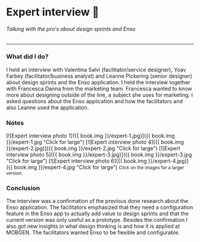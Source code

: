 # Expert interview 🎤
###### Talking with the pro's about design sprints and Enso
---

### What did I do?
I held an interview with Valentina Salvi (facilitator/service designer), Yoav Farbey (facilitator/business analyst) and Leanne Pickering (senior designer) about design sprints and the Enso application. I held the interview together with Francesca Danna from the marketing team. Francesca wanted to know more about designing outside of the line, a subject she uses for marketing. I asked questions about the Enso application and how the facilitators and also Leanne used the application.

### Notes
[![Expert interview photo 1]({{ book.img }}/expert-1.jpg)]({{ book.img }}/expert-1.jpg "Click for large")
[![Expert interview photo 4]({{ book.img }}/expert-2.jpg)]({{ book.img }}/expert-2.jpg "Click for large")
[![Expert interview photo 5]({{ book.img }}/expert-3.jpg)]({{ book.img }}/expert-3.jpg "Click for large")
[![Expert interview photo 6]({{ book.img }}/expert-4.jpg)]({{ book.img }}/expert-4.jpg "Click for large")
<span style="font-size: 85%">Click on the images for a larger version.</span>

### Conclusion
The interview was a confirmation of the previous done research about the Enso application. The facilitators emphasized that they need a configuration feature in the Enso app to actually add value to design sprints and that the current version was only useful as a prototype. Besides the confirmation I also got new insights in what design thinking is and how it is applied at MOBGEN. The facilitators wanted Enso to be flexible and configurable.
